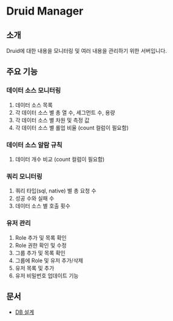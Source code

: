 # Druid Manager

## 소개

Druid에 대한 내용을 모니터링 및 여러 내용을 관리하기 위한 서버입니다.

## 주요 기능

### 데이터 소스 모니터링

1. 데이터 소스 목록
2. 각 데이터 소스 별 총 열 수, 세그먼트 수, 용량
3. 각 데이터 소스 별 차원 및 측정 값
4. 각 데이터 소스 별 롤업 비율 (count 컬럼이 필요함)

### 데이터 소스 알람 규칙

1. 데이터 개수 비교 (count 컬럼이 필요함)

### 쿼리 모니터링

1. 쿼리 타입(sql, native) 별 총 요청 수
2. 성공 수와 실패 수
3. 데이터 소스 별 호출 횟수

### 유저 관리

1. Role 추가 및 목록 확인
2. Role 권한 확인 및 수정
3. 그룹 추가 및 목록 확인
4. 그룹에 Role 및 유저 추가/삭제
5. 유저 목록 및 추가
6. 유저 비밀번호 업데이트 기능

## 문서

- [DB 설계](docs/database_design.md)

